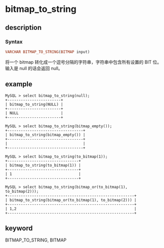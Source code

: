# bitmap_to_string

## description

### Syntax

```Haskell
VARCHAR BITMAP_TO_STRING(BITMAP input)
```

将一个 bitmap 转化成一个逗号分隔的字符串，字符串中包含所有设置的 BIT 位。输入是 null 的话会返回 null。

## example

```Plain Text
MySQL > select bitmap_to_string(null);
+------------------------+
| bitmap_to_string(NULL) |
+------------------------+
| NULL                   |
+------------------------+

MySQL > select bitmap_to_string(bitmap_empty());
+----------------------------------+
| bitmap_to_string(bitmap_empty()) |
+----------------------------------+
|                                  |
+----------------------------------+

MySQL > select bitmap_to_string(to_bitmap(1));
+--------------------------------+
| bitmap_to_string(to_bitmap(1)) |
+--------------------------------+
| 1                              |
+--------------------------------+

MySQL > select bitmap_to_string(bitmap_or(to_bitmap(1), to_bitmap(2)));
+---------------------------------------------------------+
| bitmap_to_string(bitmap_or(to_bitmap(1), to_bitmap(2))) |
+---------------------------------------------------------+
| 1,2                                                     |
+---------------------------------------------------------+

```

## keyword

BITMAP_TO_STRING, BITMAP
